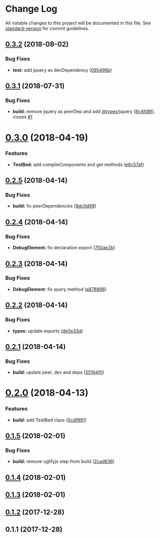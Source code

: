 # Change Log

All notable changes to this project will be documented in this file. See [standard-version](https://github.com/conventional-changelog/standard-version) for commit guidelines.

<a name="0.3.2"></a>
## [0.3.2](https://github.com/vsternbach/angularjs-testbed/compare/v0.3.1...v0.3.2) (2018-08-02)


### Bug Fixes

* **test:** add jquery as devDependency ([095496b](https://github.com/vsternbach/angularjs-testbed/commit/095496b))



<a name="0.3.1"></a>
## [0.3.1](https://github.com/vsternbach/angularjs-testbed/compare/v0.3.0...v0.3.1) (2018-07-31)


### Bug Fixes

* **build:** remove jquery as peerDep and add [@types](https://github.com/types)/jquery ([8c4fd8f](https://github.com/vsternbach/angularjs-testbed/commit/8c4fd8f)), closes [#1](https://github.com/vsternbach/angularjs-testbed/issues/1)



<a name="0.3.0"></a>
# [0.3.0](https://github.com/vsternbach/angularjs-testbed/compare/v0.2.5...v0.3.0) (2018-04-19)


### Features

* **TestBed:** add compileComponents and get methods ([e6c57af](https://github.com/vsternbach/angularjs-testbed/commit/e6c57af))



<a name="0.2.5"></a>
## [0.2.5](https://github.com/vsternbach/angularjs-testbed/compare/v0.2.4...v0.2.5) (2018-04-14)


### Bug Fixes

* **build:** fix peerDependencies ([9dc0d99](https://github.com/vsternbach/angularjs-testbed/commit/9dc0d99))



<a name="0.2.4"></a>
## [0.2.4](https://github.com/vsternbach/angularjs-testbed/compare/v0.2.3...v0.2.4) (2018-04-14)


### Bug Fixes

* **DebugElement:** fix declaration export ([750ae2b](https://github.com/vsternbach/angularjs-testbed/commit/750ae2b))



<a name="0.2.3"></a>
## [0.2.3](https://github.com/vsternbach/angularjs-testbed/compare/v0.2.2...v0.2.3) (2018-04-14)


### Bug Fixes

* **DebugElement:** fix query method ([a878866](https://github.com/vsternbach/angularjs-testbed/commit/a878866))



<a name="0.2.2"></a>
## [0.2.2](https://github.com/vsternbach/angularjs-testbed/compare/v0.2.1...v0.2.2) (2018-04-14)


### Bug Fixes

* **types:** update exports ([de0e33d](https://github.com/vsternbach/angularjs-testbed/commit/de0e33d))



<a name="0.2.1"></a>
## [0.2.1](https://github.com/vsternbach/angularjs-testbed/compare/v0.2.0...v0.2.1) (2018-04-14)


### Bug Fixes

* **build:** update peer, dev and deps ([55164f0](https://github.com/vsternbach/angularjs-testbed/commit/55164f0))



<a name="0.2.0"></a>
# [0.2.0](https://github.com/vsternbach/angularjs-testbed/compare/v0.1.5...v0.2.0) (2018-04-13)


### Features

* **build:** add TestBed class ([0cdf891](https://github.com/vsternbach/angularjs-testbed/commit/0cdf891))



<a name="0.1.5"></a>
## [0.1.5](https://github.com/vsternbach/angularjs-testbed/compare/v0.1.4...v0.1.5) (2018-02-01)


### Bug Fixes

* **build:** remove uglifyjs step from build ([2cad636](https://github.com/vsternbach/angularjs-testbed/commit/2cad636))



<a name="0.1.4"></a>
## [0.1.4](https://github.com/vsternbach/angularjs-testbed/compare/v0.1.3...v0.1.4) (2018-02-01)



<a name="0.1.3"></a>
## [0.1.3](https://github.com/vsternbach/angularjs-testbed/compare/v0.1.2...v0.1.3) (2018-02-01)



<a name="0.1.2"></a>
## [0.1.2](https://github.com/vsternbach/angularjs-testbed/compare/v0.1.1...v0.1.2) (2017-12-28)



<a name="0.1.1"></a>
## 0.1.1 (2017-12-28)
